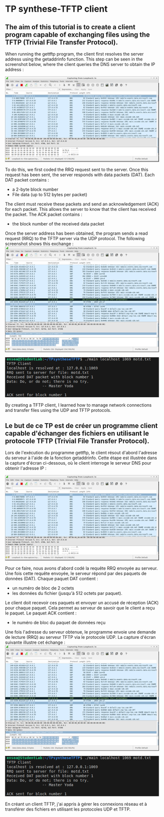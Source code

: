 # TP synthese-TFTP client

## The aim of this tutorial is to create a client program capable of exchanging files using the TFTP (Trivial File Transfer Protocol).

When running the gettftp program, the client first resolves the server address using the getaddrinfo function. This step can be seen in the screenshot below, where the client queries the DNS server to obtain the IP address :

![Verification Wireshark](verificationwireshark.PNG)

To do this, we first coded the RRQ request sent to the server. 
Once this request has been sent, the server responds with data packets (DAT). 
Each DAT packet contains :
- a 2-byte block number
- File data (up to 512 bytes per packet)
  
The client must receive these packets and send an acknowledgement (ACK) for each packet. This allows the server to know that the client has received the packet.
The ACK packet contains :
- the block number of the received data packet

Once the server address has been obtained, the program sends a read request (RRQ) to the TFTP server via the UDP protocol. The following screenshot shows this exchange : 
![question4](Q4B2.PNG)

![question 4 terminal](Q4B.PNG)

By creating a TFTP client, I learned how to manage network connections and transfer files using the UDP and TFTP protocols.

## Le but de ce TP est de créer un programme client capable d'échanger des fichiers en utilisant le protocole TFTP (Trivial File Transfer Protocol).

Lors de l'exécution du programme gettftp, le client résout d'abord l'adresse du serveur à l'aide de la fonction getaddrinfo. Cette étape est illustrée dans la capture d'écran ci-dessous, où le client interroge le serveur DNS pour obtenir l'adresse IP :

![Vérification Wireshark](verificationwireshark.PNG)

Pour ce faire, nous avons d'abord codé la requête RRQ envoyée au serveur. 
Une fois cette requête envoyée, le serveur répond par des paquets de données (DAT). 
Chaque paquet DAT contient :
- un numéro de bloc de 2 octets
- les données du fichier (jusqu'à 512 octets par paquet).
  
Le client doit recevoir ces paquets et envoyer un accusé de réception (ACK) pour chaque paquet. Cela permet au serveur de savoir que le client a reçu le paquet.
Le paquet ACK contient :
- le numéro de bloc du paquet de données reçu

Une fois l'adresse du serveur obtenue, le programme envoie une demande de lecture (RRQ) au serveur TFTP via le protocole UDP. La capture d'écran suivante illustre cet échange : 
![question4](Q4B2.PNG)

![question 4 terminal](Q4B.PNG)

En créant un client TFTP, j'ai appris à gérer les connexions réseau et à transférer des fichiers en utilisant les protocoles UDP et TFTP.
